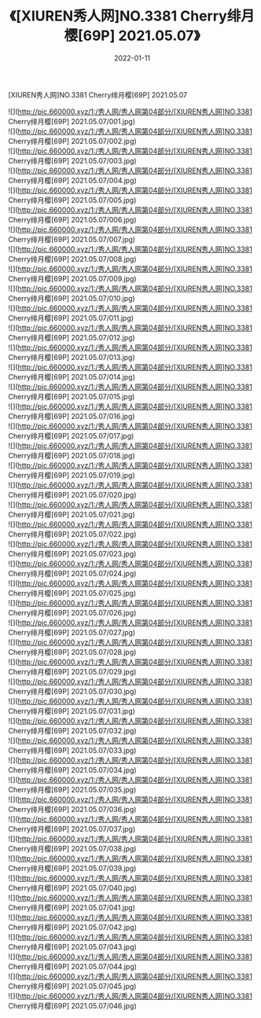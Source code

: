 ﻿---
layout: post
title:  《[XIUREN秀人网]NO.3381 Cherry绯月樱[69P] 2021.05.07》
date:   2022-01-11
img: http://pic.660000.xyz/1:/秀人网/秀人网第04部分/[XIUREN秀人网]NO.3381 Cherry绯月樱[69P] 2021.05.07/000.jpg
categories: [美女, 清纯, 唯美]
---

[XIUREN秀人网]NO.3381 Cherry绯月樱[69P] 2021.05.07

 ![](http://pic.660000.xyz/1:/秀人网/秀人网第04部分/[XIUREN秀人网]NO.3381 Cherry绯月樱[69P] 2021.05.07/001.jpg) <br>![](http://pic.660000.xyz/1:/秀人网/秀人网第04部分/[XIUREN秀人网]NO.3381 Cherry绯月樱[69P] 2021.05.07/002.jpg) <br>![](http://pic.660000.xyz/1:/秀人网/秀人网第04部分/[XIUREN秀人网]NO.3381 Cherry绯月樱[69P] 2021.05.07/003.jpg) <br>![](http://pic.660000.xyz/1:/秀人网/秀人网第04部分/[XIUREN秀人网]NO.3381 Cherry绯月樱[69P] 2021.05.07/004.jpg) <br>![](http://pic.660000.xyz/1:/秀人网/秀人网第04部分/[XIUREN秀人网]NO.3381 Cherry绯月樱[69P] 2021.05.07/005.jpg) <br>![](http://pic.660000.xyz/1:/秀人网/秀人网第04部分/[XIUREN秀人网]NO.3381 Cherry绯月樱[69P] 2021.05.07/006.jpg) <br>![](http://pic.660000.xyz/1:/秀人网/秀人网第04部分/[XIUREN秀人网]NO.3381 Cherry绯月樱[69P] 2021.05.07/007.jpg) <br>![](http://pic.660000.xyz/1:/秀人网/秀人网第04部分/[XIUREN秀人网]NO.3381 Cherry绯月樱[69P] 2021.05.07/008.jpg) <br>![](http://pic.660000.xyz/1:/秀人网/秀人网第04部分/[XIUREN秀人网]NO.3381 Cherry绯月樱[69P] 2021.05.07/009.jpg) <br>![](http://pic.660000.xyz/1:/秀人网/秀人网第04部分/[XIUREN秀人网]NO.3381 Cherry绯月樱[69P] 2021.05.07/010.jpg) <br>![](http://pic.660000.xyz/1:/秀人网/秀人网第04部分/[XIUREN秀人网]NO.3381 Cherry绯月樱[69P] 2021.05.07/011.jpg) <br>![](http://pic.660000.xyz/1:/秀人网/秀人网第04部分/[XIUREN秀人网]NO.3381 Cherry绯月樱[69P] 2021.05.07/012.jpg) <br>![](http://pic.660000.xyz/1:/秀人网/秀人网第04部分/[XIUREN秀人网]NO.3381 Cherry绯月樱[69P] 2021.05.07/013.jpg) <br>![](http://pic.660000.xyz/1:/秀人网/秀人网第04部分/[XIUREN秀人网]NO.3381 Cherry绯月樱[69P] 2021.05.07/014.jpg) <br>![](http://pic.660000.xyz/1:/秀人网/秀人网第04部分/[XIUREN秀人网]NO.3381 Cherry绯月樱[69P] 2021.05.07/015.jpg) <br>![](http://pic.660000.xyz/1:/秀人网/秀人网第04部分/[XIUREN秀人网]NO.3381 Cherry绯月樱[69P] 2021.05.07/016.jpg) <br>![](http://pic.660000.xyz/1:/秀人网/秀人网第04部分/[XIUREN秀人网]NO.3381 Cherry绯月樱[69P] 2021.05.07/017.jpg) <br>![](http://pic.660000.xyz/1:/秀人网/秀人网第04部分/[XIUREN秀人网]NO.3381 Cherry绯月樱[69P] 2021.05.07/018.jpg) <br>![](http://pic.660000.xyz/1:/秀人网/秀人网第04部分/[XIUREN秀人网]NO.3381 Cherry绯月樱[69P] 2021.05.07/019.jpg) <br>![](http://pic.660000.xyz/1:/秀人网/秀人网第04部分/[XIUREN秀人网]NO.3381 Cherry绯月樱[69P] 2021.05.07/020.jpg) <br>![](http://pic.660000.xyz/1:/秀人网/秀人网第04部分/[XIUREN秀人网]NO.3381 Cherry绯月樱[69P] 2021.05.07/021.jpg) <br>![](http://pic.660000.xyz/1:/秀人网/秀人网第04部分/[XIUREN秀人网]NO.3381 Cherry绯月樱[69P] 2021.05.07/022.jpg) <br>![](http://pic.660000.xyz/1:/秀人网/秀人网第04部分/[XIUREN秀人网]NO.3381 Cherry绯月樱[69P] 2021.05.07/023.jpg) <br>![](http://pic.660000.xyz/1:/秀人网/秀人网第04部分/[XIUREN秀人网]NO.3381 Cherry绯月樱[69P] 2021.05.07/024.jpg) <br>![](http://pic.660000.xyz/1:/秀人网/秀人网第04部分/[XIUREN秀人网]NO.3381 Cherry绯月樱[69P] 2021.05.07/025.jpg) <br>![](http://pic.660000.xyz/1:/秀人网/秀人网第04部分/[XIUREN秀人网]NO.3381 Cherry绯月樱[69P] 2021.05.07/026.jpg) <br>![](http://pic.660000.xyz/1:/秀人网/秀人网第04部分/[XIUREN秀人网]NO.3381 Cherry绯月樱[69P] 2021.05.07/027.jpg) <br>![](http://pic.660000.xyz/1:/秀人网/秀人网第04部分/[XIUREN秀人网]NO.3381 Cherry绯月樱[69P] 2021.05.07/028.jpg) <br>![](http://pic.660000.xyz/1:/秀人网/秀人网第04部分/[XIUREN秀人网]NO.3381 Cherry绯月樱[69P] 2021.05.07/029.jpg) <br>![](http://pic.660000.xyz/1:/秀人网/秀人网第04部分/[XIUREN秀人网]NO.3381 Cherry绯月樱[69P] 2021.05.07/030.jpg) <br>![](http://pic.660000.xyz/1:/秀人网/秀人网第04部分/[XIUREN秀人网]NO.3381 Cherry绯月樱[69P] 2021.05.07/031.jpg) <br>![](http://pic.660000.xyz/1:/秀人网/秀人网第04部分/[XIUREN秀人网]NO.3381 Cherry绯月樱[69P] 2021.05.07/032.jpg) <br>![](http://pic.660000.xyz/1:/秀人网/秀人网第04部分/[XIUREN秀人网]NO.3381 Cherry绯月樱[69P] 2021.05.07/033.jpg) <br>![](http://pic.660000.xyz/1:/秀人网/秀人网第04部分/[XIUREN秀人网]NO.3381 Cherry绯月樱[69P] 2021.05.07/034.jpg) <br>![](http://pic.660000.xyz/1:/秀人网/秀人网第04部分/[XIUREN秀人网]NO.3381 Cherry绯月樱[69P] 2021.05.07/035.jpg) <br>![](http://pic.660000.xyz/1:/秀人网/秀人网第04部分/[XIUREN秀人网]NO.3381 Cherry绯月樱[69P] 2021.05.07/036.jpg) <br>![](http://pic.660000.xyz/1:/秀人网/秀人网第04部分/[XIUREN秀人网]NO.3381 Cherry绯月樱[69P] 2021.05.07/037.jpg) <br>![](http://pic.660000.xyz/1:/秀人网/秀人网第04部分/[XIUREN秀人网]NO.3381 Cherry绯月樱[69P] 2021.05.07/038.jpg) <br>![](http://pic.660000.xyz/1:/秀人网/秀人网第04部分/[XIUREN秀人网]NO.3381 Cherry绯月樱[69P] 2021.05.07/039.jpg) <br>![](http://pic.660000.xyz/1:/秀人网/秀人网第04部分/[XIUREN秀人网]NO.3381 Cherry绯月樱[69P] 2021.05.07/040.jpg) <br>![](http://pic.660000.xyz/1:/秀人网/秀人网第04部分/[XIUREN秀人网]NO.3381 Cherry绯月樱[69P] 2021.05.07/041.jpg) <br>![](http://pic.660000.xyz/1:/秀人网/秀人网第04部分/[XIUREN秀人网]NO.3381 Cherry绯月樱[69P] 2021.05.07/042.jpg) <br>![](http://pic.660000.xyz/1:/秀人网/秀人网第04部分/[XIUREN秀人网]NO.3381 Cherry绯月樱[69P] 2021.05.07/043.jpg) <br>![](http://pic.660000.xyz/1:/秀人网/秀人网第04部分/[XIUREN秀人网]NO.3381 Cherry绯月樱[69P] 2021.05.07/044.jpg) <br>![](http://pic.660000.xyz/1:/秀人网/秀人网第04部分/[XIUREN秀人网]NO.3381 Cherry绯月樱[69P] 2021.05.07/045.jpg) <br>![](http://pic.660000.xyz/1:/秀人网/秀人网第04部分/[XIUREN秀人网]NO.3381 Cherry绯月樱[69P] 2021.05.07/046.jpg) <br>